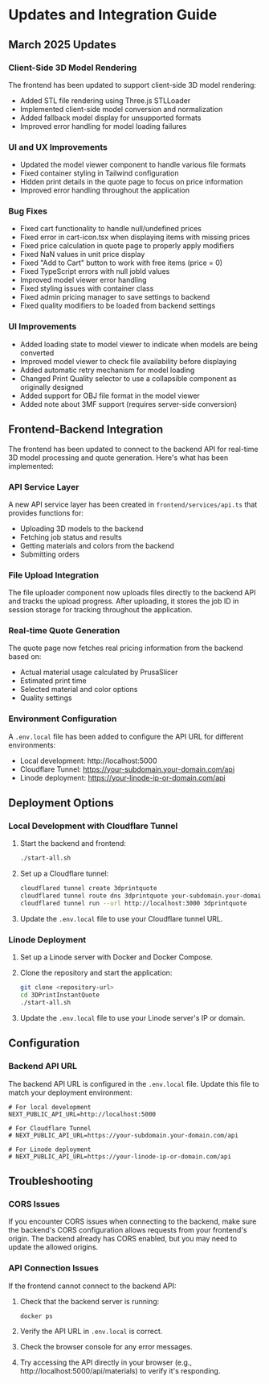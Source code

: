 # Updates and Integration Guide

## March 2025 Updates

### Client-Side 3D Model Rendering

The frontend has been updated to support client-side 3D model rendering:

- Added STL file rendering using Three.js STLLoader
- Implemented client-side model conversion and normalization
- Added fallback model display for unsupported formats
- Improved error handling for model loading failures

### UI and UX Improvements

- Updated the model viewer component to handle various file formats
- Fixed container styling in Tailwind configuration
- Hidden print details in the quote page to focus on price information
- Improved error handling throughout the application

### Bug Fixes

- Fixed cart functionality to handle null/undefined prices
- Fixed error in cart-icon.tsx when displaying items with missing prices
- Fixed price calculation in quote page to properly apply modifiers
- Fixed NaN values in unit price display
- Fixed "Add to Cart" button to work with free items (price = 0)
- Fixed TypeScript errors with null jobId values
- Improved model viewer error handling
- Fixed styling issues with container class
- Fixed admin pricing manager to save settings to backend
- Fixed quality modifiers to be loaded from backend settings

### UI Improvements

- Added loading state to model viewer to indicate when models are being converted
- Improved model viewer to check file availability before displaying
- Added automatic retry mechanism for model loading
- Changed Print Quality selector to use a collapsible component as originally designed
- Added support for OBJ file format in the model viewer
- Added note about 3MF support (requires server-side conversion)

## Frontend-Backend Integration

The frontend has been updated to connect to the backend API for real-time 3D model processing and quote generation. Here's what has been implemented:

### API Service Layer

A new API service layer has been created in `frontend/services/api.ts` that provides functions for:
- Uploading 3D models to the backend
- Fetching job status and results
- Getting materials and colors from the backend
- Submitting orders


### File Upload Integration

The file uploader component now uploads files directly to the backend API and tracks the upload progress. After uploading, it stores the job ID in session storage for tracking throughout the application.

### Real-time Quote Generation

The quote page now fetches real pricing information from the backend based on:
- Actual material usage calculated by PrusaSlicer
- Estimated print time
- Selected material and color options
- Quality settings

### Environment Configuration

A `.env.local` file has been added to configure the API URL for different environments:
- Local development: http://localhost:5000
- Cloudflare Tunnel: https://your-subdomain.your-domain.com/api
- Linode deployment: https://your-linode-ip-or-domain.com/api

## Deployment Options

### Local Development with Cloudflare Tunnel

1. Start the backend and frontend:
   ```bash
   ./start-all.sh
   ```

2. Set up a Cloudflare tunnel:
   ```bash
   cloudflared tunnel create 3dprintquote
   cloudflared tunnel route dns 3dprintquote your-subdomain.your-domain.com
   cloudflared tunnel run --url http://localhost:3000 3dprintquote
   ```

3. Update the `.env.local` file to use your Cloudflare tunnel URL.

### Linode Deployment

1. Set up a Linode server with Docker and Docker Compose.

2. Clone the repository and start the application:
   ```bash
   git clone <repository-url>
   cd 3DPrintInstantQuote
   ./start-all.sh
   ```

3. Update the `.env.local` file to use your Linode server's IP or domain.

## Configuration

### Backend API URL

The backend API URL is configured in the `.env.local` file. Update this file to match your deployment environment:

```
# For local development
NEXT_PUBLIC_API_URL=http://localhost:5000

# For Cloudflare Tunnel
# NEXT_PUBLIC_API_URL=https://your-subdomain.your-domain.com/api

# For Linode deployment
# NEXT_PUBLIC_API_URL=https://your-linode-ip-or-domain.com/api
```

## Troubleshooting

### CORS Issues

If you encounter CORS issues when connecting to the backend, make sure the backend's CORS configuration allows requests from your frontend's origin. The backend already has CORS enabled, but you may need to update the allowed origins.

### API Connection Issues

If the frontend cannot connect to the backend API:

1. Check that the backend server is running:
   ```bash
   docker ps
   ```

2. Verify the API URL in `.env.local` is correct.

3. Check the browser console for any error messages.

4. Try accessing the API directly in your browser (e.g., http://localhost:5000/api/materials) to verify it's responding.
